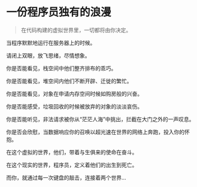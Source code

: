 # 一份程序员独有的浪漫

> 在代码构建的虚拟世界里，一切都将由你决定。


当程序默默地运行在服务器上的时候。

请闭上双眼，放飞思绪，尽情想象。

你是否能看见，栈空间中他们整齐排布的乖巧。

你是否能看见，堆空间内他们不断开辟、迁徙的繁忙。

你是否能看见，对象在申请内存空间时候如购房般的兴奋。

你是否能感受，垃圾回收的时候被放弃的对象的淡淡哀伤。

你是否能听见，非法请求被你从“茫茫人海”中挑出，拦截在大门之外的一声叹息。

你是否会欣慰，当数据响应你的召唤以超光速在世界的网络上奔跑，投入你的怀抱。

在这个虚拟的世界，他们，带着与生俱来的使命在奋斗。

在这个现实的世界，程序员，定义着他们的出生到死亡。

而你，就通过每一次键盘的敲击，连接着两个世界...


